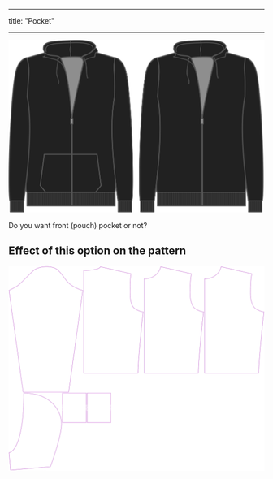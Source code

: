 - - -
title: "Pocket"
- - -

![This option controls whether or not to include the front pouch pocket](./pocket.svg)

Do you want front (pouch) pocket or not?

## Effect of this option on the pattern

![This image shows the effect of this option by superimposing several variants that have a different value for this option](huey_pocket_sample.svg "Effect of this option on the pattern")
